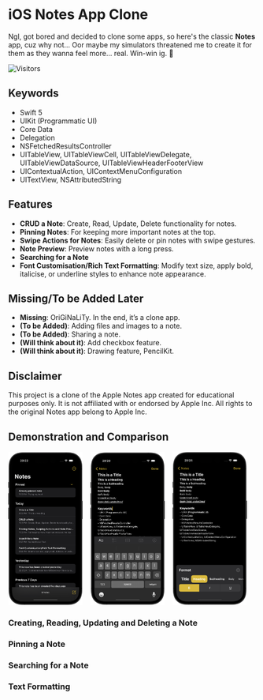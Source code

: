 # iOS Notes App Clone

Ngl, got bored and decided to clone some apps, so here's the classic **Notes** app, cuz why not... Oor maybe my simulators threatened me to create it for them as they wanna feel more... real. Win-win ig. 🫡

![Visitors](https://api.visitorbadge.io/api/visitors?path=https%3A%2F%2Fgithub.com%2Fmoonniemoon%2FNotesAppClone&label=Views&countColor=%23263759&style=flat&labelStyle=none)

## Keywords
* Swift 5
* UIKit (Programmatic UI)
* Core Data
* Delegation
* NSFetchedResultsController
* UITableView, UITableViewCell, UITableViewDelegate, UITableViewDataSource, UITableViewHeaderFooterView
* UIContextualAction, UIContextMenuConfiguration
* UITextView, NSAttributedString

## Features
- **CRUD a Note**: Create, Read, Update, Delete functionality for notes.
- **Pinning Notes**: For keeping more important notes at the top.
- **Swipe Actions for Notes**: Easily delete or pin notes with swipe gestures.
- **Note Preview**: Preview notes with a long press.
- **Searching for a Note**
- **Font Customisation/Rich Text Formatting**: Modify text size, apply bold, italicise, or underline styles to enhance note appearance.

## Missing/To be Added Later
- **Missing**: OriGiNaLiTy. In the end, it’s a clone app.
- **(To be Added)**: Adding files and images to a note.
- **(To be Added)**: Sharing a note.
- **(Will think about it)**: Add checkbox feature.
- **(Will think about it)**: Drawing feature, PencilKit.

## Disclaimer
This project is a clone of the Apple Notes app created for educational purposes only. It is not affiliated with or endorsed by Apple Inc. All rights to the original Notes app belong to Apple Inc.

## Demonstration and Comparison 

<p float="center">
  <img src="Screenshots/header-0.png" width="30%"> &nbsp;&nbsp;
  <img src="Screenshots/header-1.png" width="30%"> &nbsp;&nbsp;
  <img src="Screenshots/header-2.png" width="30%">
</p>

### Creating, Reading, Updating and Deleting a Note

### Pinning a Note

### Searching for a Note

### Text Formatting

